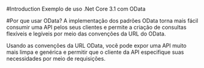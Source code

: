 #Introduction 
Exemplo de uso .Net Core 3.1 com OData

#Por que usar OData?
A implementação dos padrões OData torna mais fácil consumir uma API pelos seus clientes e permite a criação de consultas flexíveis e legíveis por meio das convenções da URL do OData.

Usando as convenções da URL OData, você pode expor uma API muito mais limpa e genérica e permitir que o cliente da API especifique suas necessidades por meio de requisições.

